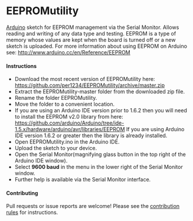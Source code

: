 EEPROMutility
==========

[Arduino](http://arduino.cc) sketch for EEPROM management via the Serial Monitor. Allows reading and writing of any data type and testing. EEPROM is a type of memory whose values are kept when the board is turned off or a new sketch is uploaded. For more information about using EEPROM on Arduino see: http://www.arduino.cc/en/Reference/EEPROM

#### Instructions
- Download the most recent version of EEPROMutility here: https://github.com/per1234/EEPROMutility/archive/master.zip
- Extract the EEPROMutility-master folder from the downloaded zip file.
- Rename the folder EEPROMutility.
- Move the folder to a convenient location.
- If you are using an Arduino IDE version prior to 1.6.2 then you will need to install the EEPROM v2.0 library from here: https://github.com/arduino/Arduino/tree/ide-1.5.x/hardware/arduino/avr/libraries/EEPROM If you are using Arduino IDE version 1.6.2 or greater then the library is already installed.
- Open EEPROMutility.ino in the Arduino IDE.
- Upload the sketch to your device.
- Open the Serial Monitor(magnifying glass button in the top right of the Arduino IDE window).
- Select **9600 baud** in the menu in the lower right of the Serial Monitor window.
- Further help is available via the Serial Monitor interface.


#### Contributing
Pull requests or issue reports are welcome! Please see the [contribution rules](https://github.com/per1234/EEPROMutility/blob/master/CONTRIBUTING.md) for instructions.
